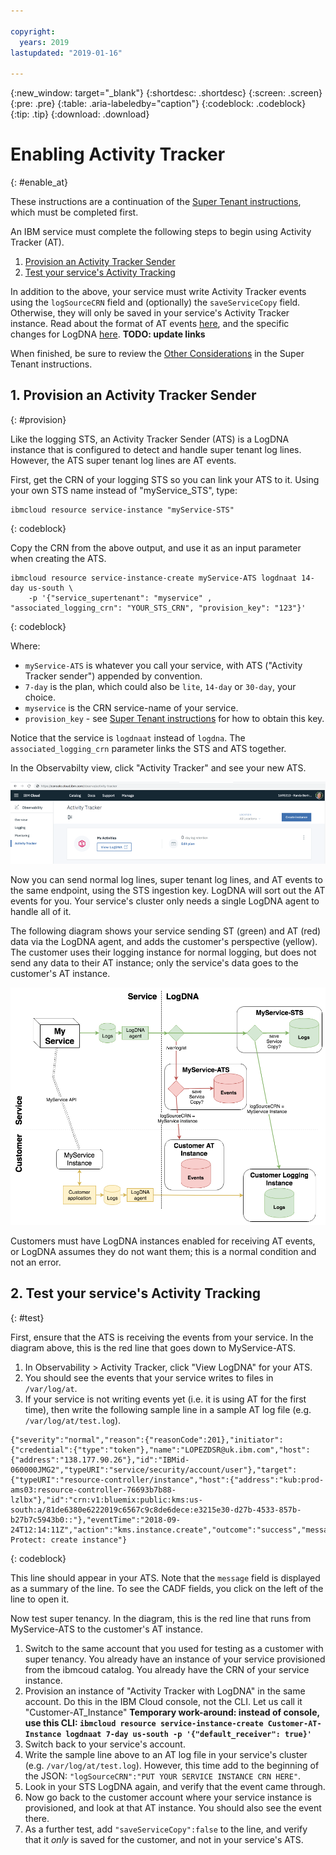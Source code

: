 ```yaml
---

copyright:
  years: 2019
lastupdated: "2019-01-16"

---
```


{:new_window: target="_blank"}
{:shortdesc: .shortdesc}
{:screen: .screen}
{:pre: .pre}
{:table: .aria-labeledby="caption"}
{:codeblock: .codeblock}
{:tip: .tip}
{:download: .download}

# Enabling Activity Tracker
{: #enable_at}

These instructions are a continuation of the [Super Tenant instructions](/docs/services/Activity-Tracker-with-LogDNA/ibm-internal-only/enable-ST.html#enable_st), which must be completed first.

An IBM service must complete the following steps to begin using Activity Tracker (AT).

1. [Provision an Activity Tracker Sender](/docs/services/Activity-Tracker-with-LogDNA/ibm-internal-only/enable-AT.html#provision)
2. [Test your service's Activity Tracking](/docs/services/Activity-Tracker-with-LogDNA/ibm-internal-only/enable-AT.html#test)

In addition to the above, your service must write Activity Tracker events using the `logSourceCRN` field and (optionally) the `saveServiceCopy` field. Otherwise, they will only be saved in your service's Activity Tracker instance. Read about the format of AT events [here](/docs/services/Activity-Tracker-with-LogDNA/ibm-internal-only/event_definition.html#ibm_event_fields), and the specific changes for LogDNA [here](/docs/services/Activity-Tracker-with-LogDNA/ibm-internal-only/partner_news.html#ibm_partner). **TODO: update links**

When finished, be sure to review the [Other Considerations](/docs/services/Activity-Tracker-with-LogDNA/ibm-internal-only/enable-ST.html#6-other-considerations) in the Super Tenant instructions.

## 1. Provision an Activity Tracker Sender
{: #provision}

Like the logging STS, an Activity Tracker Sender (ATS) is a LogDNA instance that is configured to detect and handle super tenant log lines. However, the ATS super tenant log lines are AT events.

First, get the CRN of your logging STS so you can link your ATS to it. Using your own STS name instead of "myService_STS", type:

```
ibmcloud resource service-instance "myService-STS"
```
{: codeblock}

Copy the CRN from the above output, and use it as an input parameter when creating the ATS.

```
ibmcloud resource service-instance-create myService-ATS logdnaat 14-day us-south \
    -p '{"service_supertenant": "myservice" , "associated_logging_crn": "YOUR_STS_CRN", "provision_key": "123"}'
```
{: codeblock}

Where:  
* `myService-ATS` is whatever you call your service, with ATS ("Activity Tracker sender") appended by convention.
* `7-day` is the plan, which could also be `lite`, `14-day` or `30-day`, your choice.
* `myservice` is the CRN service-name of your service.
* `provision_key` - see [Super Tenant instructions](/docs/services/Activity-Tracker-with-LogDNA/ibm-internal-only/enable-ST.html#before) for how to obtain this key.

Notice that the service is `logdnaat` instead of `logdna`. The `associated_logging_crn` parameter links the STS and ATS together.

In the Observabilty view, click "Activity Tracker" and see your new ATS.

![AT in Observability](images/AT-Observability.png)

Now you can send normal log lines, super tenant log lines, and AT events to the same endpoint, using the STS ingestion key. LogDNA will sort out the AT events for you. Your service's cluster only needs a single LogDNA agent to handle all of it.

The following diagram shows your service sending ST (green) and AT (red) data via the LogDNA agent, and adds the customer's perspective (yellow). The customer uses their logging instance for normal logging, but does not send any data to their AT instance; only the service's data goes to the customer's AT instance.

![summary](images/ST-AT-instructions.png)

Customers must have LogDNA instances enabled for receiving AT events, or LogDNA assumes they do not want them; this is a normal condition and not an error.

## 2. Test your service's Activity Tracking
{: #test}

First, ensure that the ATS is receiving the events from your service. In the diagram above, this is the red line that goes down to MyService-ATS.

1. In Observability > Activity Tracker, click "View LogDNA" for your ATS.
2. You should see the events that your service writes to files in `/var/log/at`.
3. If your service is not writing events yet (i.e. it is using AT for the first time), then write the following sample line in a sample AT log file (e.g. `/var/log/at/test.log`).

```
{"severity":"normal","reason":{"reasonCode":201},"initiator":{"credential":{"type":"token"},"name":"LOPEZDSR@uk.ibm.com","host":{"address":"138.177.90.26"},"id":"IBMid-060000JMG2","typeURI":"service/security/account/user"},"target":{"typeURI":"resource-controller/instance","host":{"address":"kub:prod-ams03:resource-controller-76693b7b88-lzlbx"},"id":"crn:v1:bluemix:public:kms:us-south:a/81de6380e6222019c6567c9c8de6dece:e3215e30-d27b-4533-857b-b27b7c5943b0::"},"eventTime":"2018-09-24T12:14:11Z","action":"kms.instance.create","outcome":"success","message":"Key Protect: create instance"}
```
{: codeblock}

This line should appear in your ATS. Note that the `message` field is displayed as a summary of the line. To see the CADF fields, you click on the left of the line to open it.

Now test super tenancy. In the diagram, this is the red line that runs from MyService-ATS to the customer's AT instance.

1. Switch to the same account that you used for testing as a customer with super tenancy. You already have an instance of your service provisioned from the ibmcoud catalog. You already have the CRN of your service instance.
4. Provision an instance of "Activity Tracker with LogDNA" in the same account. Do this in the IBM Cloud console, not the CLI. Let us call it "Customer-AT_Instance" **Temporary work-around: instead of console, use this CLI: `ibmcloud resource service-instance-create Customer-AT-Instance logdnaat 7-day us-south -p '{"default_receiver": true}'`**
5. Switch back to your service's account.
6. Write the sample line above to an AT log file in your service's cluster (e.g. `/var/log/at/test.log`). However, this time add to the beginning of the JSON:  `"logSourceCRN":"PUT YOUR SERVICE INSTANCE CRN HERE"`.
7. Look in your STS LogDNA again, and verify that the event came through.
8. Now go back to the customer account where your service instance is provisioned, and look at that AT instance. You should also see the event there.
9. As a further test, add `"saveServiceCopy":false` to the line, and verify that it *only* is saved for the customer, and not in your service's ATS.
